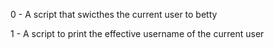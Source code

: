 0 - A script that swicthes the current user to betty

1 - A script to print the effective username of the current user
